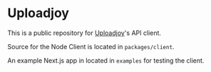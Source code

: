 # Uploadjoy

This is a public repository for [Uploadjoy](https://uploadjoy.com)'s API client.

Source for the Node Client is located in `packages/client`.

An example Next.js app in located in `examples` for testing the client.
